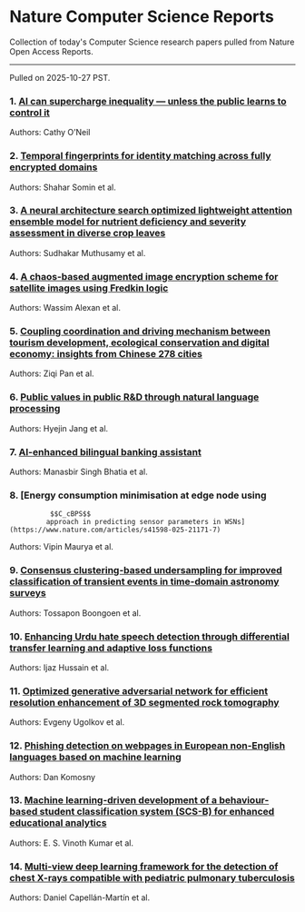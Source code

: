 # Nature Computer Science Reports

Collection of today's Computer Science research papers pulled from Nature Open Access Reports.

---

Pulled on 2025-10-27 PST.

### 1. [AI can supercharge inequality — unless the public learns to control it](https://www.nature.com/articles/d41586-025-03475-w)

Authors: Cathy O’Neil

### 2. [Temporal fingerprints for identity matching across fully encrypted domains](https://www.nature.com/articles/s41467-025-64785-1)

Authors: Shahar Somin et al.

### 3. [A neural architecture search optimized lightweight attention ensemble model for nutrient deficiency and severity assessment in diverse crop leaves](https://www.nature.com/articles/s41598-025-20124-4)

Authors: Sudhakar Muthusamy et al.

### 4. [A chaos-based augmented image encryption scheme for satellite images using Fredkin logic](https://www.nature.com/articles/s41598-025-22008-z)

Authors: Wassim Alexan et al.

### 5. [Coupling coordination and driving mechanism between tourism development, ecological conservation and digital economy: insights from Chinese 278 cities](https://www.nature.com/articles/s41598-025-21169-1)

Authors: Ziqi Pan et al.

### 6. [Public values in public R&D through natural language processing](https://www.nature.com/articles/s41598-025-21312-y)

Authors: Hyejin Jang et al.

### 7. [AI-enhanced bilingual banking assistant](https://www.nature.com/articles/s41598-025-22569-z)

Authors: Manasbir Singh Bhatia et al.

### 8. [Energy consumption minimisation at edge node using 
              
                
              
              $$C_cBPS$$
             approach in predicting sensor parameters in WSNs](https://www.nature.com/articles/s41598-025-21171-7)

Authors: Vipin Maurya et al.

### 9. [Consensus clustering-based undersampling for improved classification of transient events in time-domain astronomy surveys](https://www.nature.com/articles/s41598-025-12007-5)

Authors: Tossapon Boongoen et al.

### 10. [Enhancing Urdu hate speech detection through differential transfer learning and adaptive loss functions](https://www.nature.com/articles/s41598-025-21306-w)

Authors: Ijaz Hussain et al.

### 11. [Optimized generative adversarial network for efficient resolution enhancement of 3D segmented rock tomography](https://www.nature.com/articles/s41598-025-21624-z)

Authors: Evgeny Ugolkov et al.

### 12. [Phishing detection on webpages in European non-English languages based on machine learning](https://www.nature.com/articles/s41598-025-21384-w)

Authors: Dan Komosny

### 13. [Machine learning-driven development of a behaviour-based student classification system (SCS-B) for enhanced educational analytics](https://www.nature.com/articles/s41598-025-21332-8)

Authors: E. S. Vinoth Kumar et al.

### 14. [Multi-view deep learning framework for the detection of chest X-rays compatible with pediatric pulmonary tuberculosis](https://www.nature.com/articles/s41467-025-64391-1)

Authors: Daniel Capellán-Martín et al.

